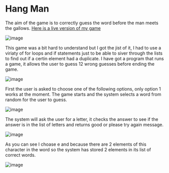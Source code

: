 <h1>Hang Man</h1>

The aim of the game is to correctly guess the word before the man meets the gallows.
<a href = "https://graham-25-hang-man.herokuapp.com/">Here is a live version of my game</a>  

![image](https://user-images.githubusercontent.com/106487436/219006930-a0a46139-c93e-4cb9-9871-7ced5a02a316.png)



This game was a bit hard to understand but I got the jist of it, I had to use a viriaty of for loops and if statements just to be able to siver through the lists to find out if a certin element had a duplicate.  I have got a program that runs a game, it allows the user to guess 12 wrong guesses before ending the game.


![image](https://user-images.githubusercontent.com/106487436/218684791-041d2e86-aa16-468d-a234-6b2b42d90784.png)

First the user is asked to choose one of the following options, only option 1 works at the moment.  The game starts and the system selects a word from random for the user to guess.

![image](https://user-images.githubusercontent.com/106487436/218988731-1a7a1f5a-3fcc-4f52-bebf-c5cf03b33b4c.png)

The system will ask the user for a letter, it checks the answer to see if the answer is in the list of letters and returns good or please try again message.  

![image](https://user-images.githubusercontent.com/106487436/218989641-436c291d-bc98-40da-9dda-8970533fb7d3.png)

As you can see I choase e and because there are 2 elements of this character in the word so the system has stored 2 elements in its list of correct words.  

![image](https://user-images.githubusercontent.com/106487436/218992229-84665b41-42ee-4033-9582-5f818ee9705c.png)


